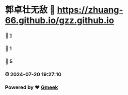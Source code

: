 # 郭卓壮无敌 :link: https://zhuang-66.github.io/gzz.github.io 
### :page_facing_up: [1](https://zhuang-66.github.io/gzz.github.io/tag.html) 
### :speech_balloon: 1 
### :hibiscus: 5 
### :alarm_clock: 2024-07-20 19:27:10 
### Powered by :heart: [Gmeek](https://github.com/Meekdai/Gmeek)
